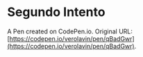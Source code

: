 # Segundo Intento

A Pen created on CodePen.io. Original URL: [https://codepen.io/verolavin/pen/qBadGwr](https://codepen.io/verolavin/pen/qBadGwr).


